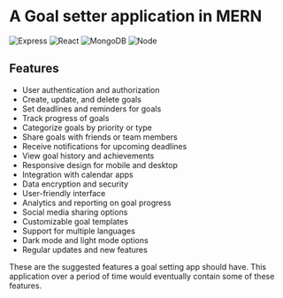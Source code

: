 # A Goal setter application in MERN

![Express](https://img.shields.io/badge/Express.js-404D59?style=for-the-badge)
![React](https://img.shields.io/badge/React-61DAFB?style=for-the-badge&logo=react&logoColor=white)
![MongoDB](https://img.shields.io/badge/MongoDB-4EA94B?style=for-the-badge&logo=mongodb&logoColor=white)
![Node](https://img.shields.io/badge/Node.js-339933?style=for-the-badge&logo=nodedotjs&logoColor=white)

## Features

- User authentication and authorization
- Create, update, and delete goals
- Set deadlines and reminders for goals
- Track progress of goals
- Categorize goals by priority or type
- Share goals with friends or team members
- Receive notifications for upcoming deadlines
- View goal history and achievements
- Responsive design for mobile and desktop
- Integration with calendar apps
- Data encryption and security
- User-friendly interface
- Analytics and reporting on goal progress
- Social media sharing options
- Customizable goal templates
- Support for multiple languages
- Dark mode and light mode options
- Regular updates and new features

These are the suggested features a goal setting app should have. This application over a period of time would eventually contain some of these features.